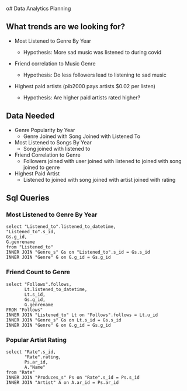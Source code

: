 o# Data Analytics Planning

## What trends are we looking for?

- Most Listened to Genre By Year
  - Hypothesis: More sad music was listened to during covid

- Friend correlation to Music Genre
  - Hypothesis: Do less followers lead to listening to sad music

- Highest paid artists (pib2000 pays artists $0.02 per listen)
  - Hypothesis: Are higher paid artists rated higher?

## Data Needed

- Genre Popularity by Year
  - Genre Joined with Song Joined with Listened To
- Most Listened to Songs By Year
  - Song joined with listened to
- Friend Correlation to Genre
  - Followers joined with user joined with listened to joined with song joined to genre
- Highest Paid Artist
  - Listened to joined with song joined with artist joined with rating

## Sql Queries

### Most Listened to Genre By Year
```postgresql
select "Listened_to".listened_to_datetime,
"Listened_to".s_id,
Gs.g_id,
G.genrename
from "Listened_to"
INNER JOIN "Genre_s" Gs on "Listened_to".s_id = Gs.s_id
INNER JOIN "Genre" G on G.g_id = Gs.g_id
```

### Friend Count to Genre
```postgresql
select "Follows".follows,
       Lt.listened_to_datetime,
       Lt.s_id,
       Gs.g_id,
       G.genrename
FROM "Follows"
INNER JOIN "Listened_to" Lt on "Follows".follows = Lt.u_id
INNER JOIN "Genre_s" Gs on Lt.s_id = Gs.s_id
INNER JOIN "Genre" G on G.g_id = Gs.g_id
```

### Popular Artist Rating
```postgresql
select "Rate".s_id,
       "Rate".rating,
       Ps.ar_id,
       A."Name"
from "Rate"
INNER JOIN "Produces_s" Ps on "Rate".s_id = Ps.s_id
INNER JOIN "Artist" A on A.ar_id = Ps.ar_id
```

  